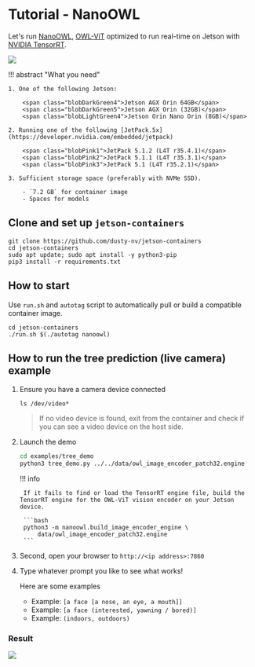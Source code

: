 # Tutorial - NanoOWL 

Let's run [NanoOWL](https://github.com/NVIDIA-AI-IOT/nanoowl), [OWL-ViT](https://huggingface.co/docs/transformers/model_doc/owlvit) optimized to run real-time on Jetson with [NVIDIA TensorRT](https://developer.nvidia.com/tensorrt).

![](https://github.com/NVIDIA-AI-IOT/nanoowl/raw/main/assets/jetson_person_2x.gif)

!!! abstract "What you need"

    1. One of the following Jetson:

        <span class="blobDarkGreen4">Jetson AGX Orin 64GB</span>
        <span class="blobDarkGreen5">Jetson AGX Orin (32GB)</span>
        <span class="blobLightGreen4">Jetson Orin Nano Orin (8GB)</span>

    2. Running one of the following [JetPack.5x](https://developer.nvidia.com/embedded/jetpack)

        <span class="blobPink1">JetPack 5.1.2 (L4T r35.4.1)</span>
        <span class="blobPink2">JetPack 5.1.1 (L4T r35.3.1)</span>
        <span class="blobPink3">JetPack 5.1 (L4T r35.2.1)</span>

    3. Sufficient storage space (preferably with NVMe SSD).

        - `7.2 GB` for container image
        - Spaces for models

## Clone and set up `jetson-containers`

```
git clone https://github.com/dusty-nv/jetson-containers
cd jetson-containers
sudo apt update; sudo apt install -y python3-pip
pip3 install -r requirements.txt
```

## How to start

Use `run.sh` and `autotag` script to automatically pull or build a compatible container image.

```
cd jetson-containers
./run.sh $(./autotag nanoowl)
```

## How to run the tree prediction (live camera) example

1. Ensure you have a camera device connected

    ```
    ls /dev/video*
    ```

    > If no video device is found, exit from the container and check if you can see a video device on the host side.

2. Launch the demo
    ```bash
    cd examples/tree_demo
    python3 tree_demo.py ../../data/owl_image_encoder_patch32.engine
    ```

    !!! info

        If it fails to find or load the TensorRT engine file, build the TensorRT engine for the OWL-ViT vision encoder on your Jetson device.

        ```bash
        python3 -m nanoowl.build_image_encoder_engine \
            data/owl_image_encoder_patch32.engine
        ```

3. Second, open your browser to ``http://<ip address>:7860``

4. Type whatever prompt you like to see what works!  

    Here are some examples

    - Example: `[a face [a nose, an eye, a mouth]]`
    - Example: `[a face (interested, yawning / bored)]`
    - Example: `(indoors, outdoors)`

### Result

![](https://github.com/NVIDIA-AI-IOT/nanoowl/raw/main/assets/jetson_person_2x.gif)